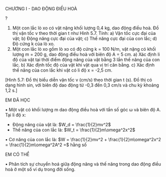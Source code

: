CHƯƠNG I - DAO ĐỘNG ĐIỀU HOÀ

?

1. Một con lắc lò xo có vật nặng khối lượng 0,4 kg, dao động điều hoà. Đồ thị vận tốc v theo thời gian t như Hình 5.7. Tính:
a) Vận tốc cực đại của vật;
b) Động năng cực đại của vật;
c) Thế năng cực đại của con lắc;
d) Độ cứng k của lò xo.
2. Một con lắc lò xo gồm lò xo có độ cứng k = 100 N/m, vật nặng có khối lượng m = 200 g, dao động điều hoà với biên độ A = 5 cm.
a) Xác định li độ của vật tại thời điểm động năng của vật bằng 3 lần thế năng của con lắc.
b) Xác định tốc độ của vật khi vật qua vị trí cân bằng.
c) Xác định thế năng của con lắc khi vật có li độ x = -2,5 cm.

[Hình 5.7: Đồ thị biểu diễn vận tốc v (cm/s) theo thời gian t (s). Đồ thị có dạng hình sin, với biên độ dao động từ -0,3 đến 0,3 cm/s và chu kỳ khoảng 1,2 s.]

EM ĐÃ HỌC

• Một vật có khối lượng m dao động điều hoà với tần số góc ω và biên độ A. Tại li độ x:
- Động năng của vật là:
$W_d = \frac{1}{2}mv^2$
- Thế năng của con lắc là:
$W_t = \frac{1}{2}m\omega^2x^2$

• Cơ năng của con lắc là:
$W = \frac{1}{2}mv^2 + \frac{1}{2}m\omega^2x^2 = \frac{1}{2}m\omega^2A^2 =$ hằng số

EM CÓ THỂ

• Phân tích sự chuyển hoá giữa động năng và thế năng trong dao động điều hoà ở một số ví dụ trong đời sống.